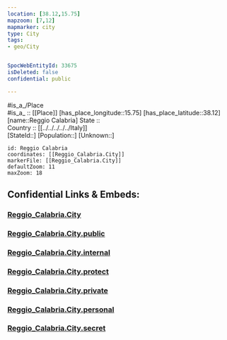 ```yaml
---
location: [38.12,15.75] 
mapzoom: [7,12] 
mapmarker: city 
type: City
tags:
- geo/City


SpocWebEntityId: 33675
isDeleted: false
confidential: public

---
```

#is_a_/Place  
#is_a_ :: [[Place]] 
[has_place_longitude::15.75] 
[has_place_latitude::38.12] 
[name::Reggio Calabria] 
State ::  
Country :: [[../../../../../Italy]]  
[StateId::] 
[Population::] 
[Unknown::] 


```leaflet
id: Reggio Calabria
coordinates: [[Reggio_Calabria.City]] 
markerFile: [[Reggio_Calabria.City]] 
defaultZoom: 11 
maxZoom: 18
```


## Confidential Links & Embeds: 

### [Reggio_Calabria.City](/_Standards/Earth/Continent/Europe/Europe~South/Italy/regions~Italy/Calabria/Reggio_Calabria.Province/City/Reggio_Calabria.City.md) 

### [Reggio_Calabria.City.public](/_public/Earth/Continent/Europe/Europe~South/Italy/regions~Italy/Calabria/Reggio_Calabria.Province/City/Reggio_Calabria.City.public.md) 

### [Reggio_Calabria.City.internal](/_internal/Earth/Continent/Europe/Europe~South/Italy/regions~Italy/Calabria/Reggio_Calabria.Province/City/Reggio_Calabria.City.internal.md) 

### [Reggio_Calabria.City.protect](/_protect/Earth/Continent/Europe/Europe~South/Italy/regions~Italy/Calabria/Reggio_Calabria.Province/City/Reggio_Calabria.City.protect.md) 

### [Reggio_Calabria.City.private](/_private/Earth/Continent/Europe/Europe~South/Italy/regions~Italy/Calabria/Reggio_Calabria.Province/City/Reggio_Calabria.City.private.md) 

### [Reggio_Calabria.City.personal](/_personal/Earth/Continent/Europe/Europe~South/Italy/regions~Italy/Calabria/Reggio_Calabria.Province/City/Reggio_Calabria.City.personal.md) 

### [Reggio_Calabria.City.secret](/_secret/Earth/Continent/Europe/Europe~South/Italy/regions~Italy/Calabria/Reggio_Calabria.Province/City/Reggio_Calabria.City.secret.md)

